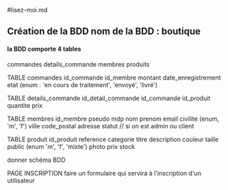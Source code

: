 #lisez-moi.md

## Création de la BDD nom de la BDD : boutique

#### la BDD comporte 4 tables 
commandes
details_commande
membres
produits

TABLE commandes
id_commande
id_membre
montant
date_enregistrement
etat (enum : 'en cours de traitement', 'envoyé', 'livré')

TABLE details_commande
id_detail_commande
id_commande
id_produit
quantite
prix

TABLE membres
id_membre
pseudo
mdp
nom
prenom
email
civilite (enum, 'm', 'f')
ville
code_postal
adresse
statut // si on est admin ou client

TABLE produit
id_produit
reference
categorie
titre
description
couleur
taille
public (enum 'm', 'f', 'mixte')
photo
prix
stock

donner schéma BDD

PAGE INSCRIPTION 
faire un formulaire qui servira à l'inscription d'un utilisateur 
